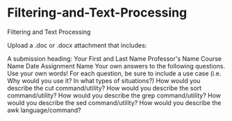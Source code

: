 # Filtering-and-Text-Processing

Filtering and Text Processing

Upload a .doc or .docx attachment that includes:

A submission heading:
Your First and Last Name
Professor's Name
Course Name
Date
Assignment Name
Your own answers to the following questions. Use your own words!
For each question, be sure to include a use case (i.e. Why would you use it? In what types of situations?) 
How would you describe the cut command/utility? 
How would you describe the sort command/utility?
How would you describe the grep command/utility? 
How would you describe the sed command/utility? 
How would you describe the awk language/command?
